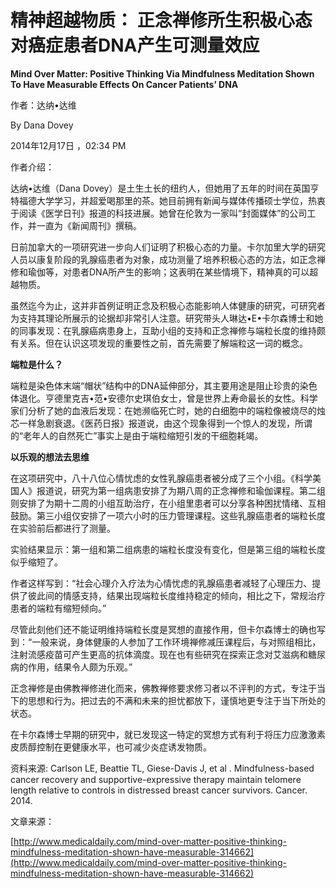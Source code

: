 # 精神超越物质： 正念禅修所生积极心态对癌症患者DNA产生可测量效应

**Mind Over Matter: Positive Thinking Via Mindfulness Meditation Shown To Have Measurable Effects On Cancer Patients’ DNA**

作者：达纳•达维

By Dana Dovey

2014年12月17日 ，02:34 PM

作者介绍：

达纳•达维（Dana Dovey）是土生土长的纽约人，但她用了五年的时间在英国亨特福德大学学习，并超爱喝那里的茶。她目前拥有新闻与媒体传播硕士学位，热衷于阅读《医学日刊》报道的科技进展。她曾在伦敦为一家叫“封面媒体”的公司工作，并一直为《新闻周刊》撰稿。

日前加拿大的一项研究进一步向人们证明了积极心态的力量。卡尔加里大学的研究人员以康复阶段的乳腺癌患者为对象，成功测量了培养积极心态的方法，如正念禅修和瑜伽等，对患者DNA所产生的影响；这表明在某些情境下，精神真的可以超越物质。

虽然迄今为止，这并非首例证明正念及积极心态能影响人体健康的研究，可研究者为支持其理论所展示的论据却非常引人注意。研究带头人琳达•E•卡尔森博士和她的同事发现：在乳腺癌病患身上，互助小组的支持和正念禅修与端粒长度的维持颇有关系。但在认识这项发现的重要性之前，首先需要了解端粒这一词的概念。

**端粒是什么？**

端粒是染色体末端“帽状”结构中的DNA延伸部分，其主要用途是阻止珍贵的染色体退化。亨德里克吉•范•安德尔史琪伯女士，曾是世界上寿命最长的女性。科学家们分析了她的血液后发现：在她濒临死亡时，她的白细胞中的端粒像被烧尽的烛芯一样急剧衰退。《医药日报》报道说，由这个现象得到一个惊人的发现，所谓的“老年人的自然死亡”事实上是由于端粒缩短引发的干细胞耗竭。

**以乐观的想法去思维**

在这项研究中，八十八位心情忧虑的女性乳腺癌患者被分成了三个小组。《科学美国人》报道说，研究为第一组病患安排了为期八周的正念禅修和瑜伽课程。第二组则安排了为期十二周的小组互助治疗，在小组里患者可以分享各种困扰情绪、互相鼓励。第三小组仅安排了一项六小时的压力管理课程。这些乳腺癌患者的端粒长度在实验前后都进行了测量。

实验结果显示：第一组和第二组病患的端粒长度没有变化，但是第三组的端粒长度似乎缩短了。

作者这样写到：“社会心理介入疗法为心情忧虑的乳腺癌患者减轻了心理压力、提供了彼此间的情感支持，结果出现端粒长度维持稳定的倾向，相比之下，常规治疗患者的端粒有缩短倾向。”

尽管此刻他们还不能证明维持端粒长度是冥想的直接作用，但卡尔森博士的确也写到：“一般来说，身体健康的人参加了工作环境禅修减压课程后，与对照组相比，注射流感疫苗可产生更高的抗体滴度。现在也有些研究在探索正念对艾滋病和糖尿病的作用，结果令人颇为乐观。”

正念禅修是由佛教禅修进化而来，佛教禅修要求修习者以不评判的方式，专注于当下的思想和行为。把过去的不满和未来的担忧都放下，谨慎地更专注于当下所处的状态。

在卡尔森博士早期的研究中，就已发现这一特定的冥想方式有利于将压力应激激素皮质醇控制在更健康水平，也可减少炎症诱发物质。

资料来源: Carlson LE, Beattie TL, Giese-Davis J, et al . Mindfulness-based cancer recovery and supportive-expressive therapy maintain telomere length relative to controls in distressed breast cancer survivors. Cancer. 2014.

文章来源：

[http://www.medicaldaily.com/mind-over-matter-positive-thinking-mindfulness-meditation-shown-have-measurable-314662](http://www.medicaldaily.com/mind-over-matter-positive-thinking-mindfulness-meditation-shown-have-measurable-314662)


